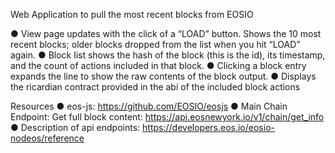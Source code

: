 Web Application to pull the most recent blocks from EOSIO 

● View page updates with the click of a “LOAD” button. Shows the 10 most recent blocks; older blocks  dropped from the list when you hit “LOAD” again.
● Block list shows the hash of the block (this is the id), its timestamp, and the count of actions included in that block.
● Clicking a block entry expands the line to show the raw contents of the block output.
● Displays the ricardian contract provided in the abi of the included block actions 

Resources
● eos-js: ​https://github.com/EOSIO/eosjs
● Main Chain Endpoint: Get full block content: https://api.eosnewyork.io/v1/chain/get_info
● Description of api endpoints: ​https://developers.eos.io/eosio-nodeos/reference